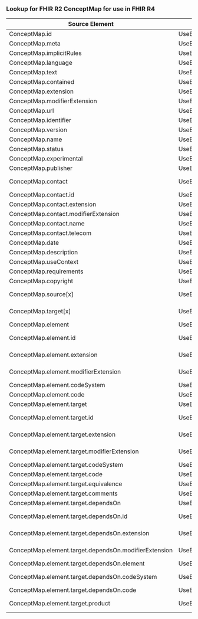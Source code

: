 ### Lookup for FHIR R2 ConceptMap for use in FHIR R4

| Source Element | Usage | Target |
| -------------- | ----- | ------ |
| ConceptMap.id | UseElementSameName | ConceptMap.id |
| ConceptMap.meta | UseElementSameName | ConceptMap.meta |
| ConceptMap.implicitRules | UseElementSameName | ConceptMap.implicitRules |
| ConceptMap.language | UseElementSameName | ConceptMap.language |
| ConceptMap.text | UseElementSameName | ConceptMap.text |
| ConceptMap.contained | UseElementSameName | ConceptMap.contained |
| ConceptMap.extension | UseElementSameName | ConceptMap.extension |
| ConceptMap.modifierExtension | UseElementSameName | ConceptMap.modifierExtension |
| ConceptMap.url | UseElementSameName | ConceptMap.url |
| ConceptMap.identifier | UseElementSameName | ConceptMap.identifier |
| ConceptMap.version | UseElementSameName | ConceptMap.version |
| ConceptMap.name | UseElementSameName | ConceptMap.name |
| ConceptMap.status | UseElementSameName | ConceptMap.status |
| ConceptMap.experimental | UseElementSameName | ConceptMap.experimental |
| ConceptMap.publisher | UseElementSameName | ConceptMap.publisher |
| ConceptMap.contact | UseExtension | http://hl7.org/fhir/1.0/StructureDefinition/extension-ConceptMap.contact |
| ConceptMap.contact.id | UseExtensionFromAncestor | - |
| ConceptMap.contact.extension | UseExtensionFromAncestor | - |
| ConceptMap.contact.modifierExtension | UseExtensionFromAncestor | - |
| ConceptMap.contact.name | UseExtensionFromAncestor | - |
| ConceptMap.contact.telecom | UseExtensionFromAncestor | - |
| ConceptMap.date | UseElementSameName | ConceptMap.date |
| ConceptMap.description | UseElementSameName | ConceptMap.description |
| ConceptMap.useContext | UseElementSameName | ConceptMap.useContext |
| ConceptMap.requirements | UseElementRenamed | ConceptMap.purpose |
| ConceptMap.copyright | UseElementSameName | ConceptMap.copyright |
| ConceptMap.source[x] | UseExtension | http://hl7.org/fhir/1.0/StructureDefinition/extension-ConceptMap.source |
| ConceptMap.target[x] | UseExtension | http://hl7.org/fhir/1.0/StructureDefinition/extension-ConceptMap.target |
| ConceptMap.element | UseElementRenamed | ConceptMap.group.element |
| ConceptMap.element.id | UseExtension | http://hl7.org/fhir/1.0/StructureDefinition/extension-ConceptMap.element.id |
| ConceptMap.element.extension | UseExtension | http://hl7.org/fhir/1.0/StructureDefinition/extension-ConceptMap.element.extension |
| ConceptMap.element.modifierExtension | UseExtension | http://hl7.org/fhir/1.0/StructureDefinition/extension-ConceptMap.element.modifierExtension |
| ConceptMap.element.codeSystem | UseElementRenamed | ConceptMap.group.source |
| ConceptMap.element.code | UseElementRenamed | ConceptMap.group.element.code |
| ConceptMap.element.target | UseElementRenamed | ConceptMap.group.element.target |
| ConceptMap.element.target.id | UseExtension | http://hl7.org/fhir/1.0/StructureDefinition/extension-ConceptMap.element.target.id |
| ConceptMap.element.target.extension | UseExtension | http://hl7.org/fhir/1.0/StructureDefinition/extension-ConceptMap.element.target.extension |
| ConceptMap.element.target.modifierExtension | UseExtension | http://hl7.org/fhir/1.0/StructureDefinition/extension-ConceptMap.element.target.modifierExtension |
| ConceptMap.element.target.codeSystem | UseElementRenamed | ConceptMap.group.element.target.dependsOn.value |
| ConceptMap.element.target.code | UseElementRenamed | ConceptMap.group.element.target.code |
| ConceptMap.element.target.equivalence | UseElementRenamed | ConceptMap.group.element.target.equivalence |
| ConceptMap.element.target.comments | UseElementRenamed | ConceptMap.group.element.target.comment |
| ConceptMap.element.target.dependsOn | UseElementRenamed | ConceptMap.group.element.target.dependsOn |
| ConceptMap.element.target.dependsOn.id | UseExtension | http://hl7.org/fhir/1.0/StructureDefinition/extension-ConceptMap.element.target.dependsOn.id |
| ConceptMap.element.target.dependsOn.extension | UseExtension | http://hl7.org/fhir/1.0/StructureDefinition/extension-ConceptMap.element.target.dependsOn.extension |
| ConceptMap.element.target.dependsOn.modifierExtension | UseExtension | http://hl7.org/fhir/1.0/StructureDefinition/extension-ConceptMap.element.target.dependsOn.modifierExtension |
| ConceptMap.element.target.dependsOn.element | UseElementRenamed | ConceptMap.group.element.target.dependsOn.property |
| ConceptMap.element.target.dependsOn.codeSystem | UseExtension | http://hl7.org/fhir/1.0/StructureDefinition/extension-ConceptMap.element.target.dependsOn.codeSystem |
| ConceptMap.element.target.dependsOn.code | UseElementRenamed | ConceptMap.group.element.target.dependsOn.value |
| ConceptMap.element.target.product | UseExtension | http://hl7.org/fhir/1.0/StructureDefinition/extension-ConceptMap.element.target.product |
